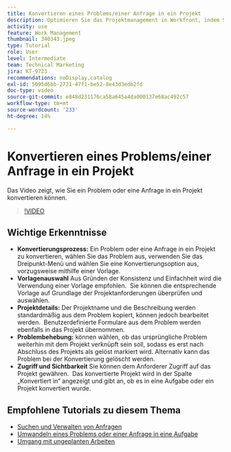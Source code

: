 ```yaml
---
title: Konvertieren eines Problems/einer Anfrage in ein Projekt
description: Optimieren Sie das Projektmanagement in Workfront, indem Sie Probleme in Projekte mit Vorlagen konvertieren, Projektdetails anpassen, Problembehebungsoptionen verwalten und Transparenz und Zugriff für nahtlose Workflows sicherstellen.
activity: use
feature: Work Management
thumbnail: 340343.jpeg
type: Tutorial
role: User
level: Intermediate
team: Technical Marketing
jira: KT-9723
recommendations: noDisplay,catalog
exl-id: 5095d6bb-2721-47f1-be52-8e43d3edb2fd
doc-type: video
source-git-commit: e848d231176ca58a645a4da000137e68ac492c57
workflow-type: tm+mt
source-wordcount: '233'
ht-degree: 14%

---
```


# Konvertieren eines Problems/einer Anfrage in ein Projekt

Das Video zeigt, wie Sie ein Problem oder eine Anfrage in ein Projekt konvertieren können.

>[!VIDEO](https://video.tv.adobe.com/v/340343/?quality=12&learn=on&enablevpops)

## Wichtige Erkenntnisse

* **Konvertierungsprozess:** Ein Problem oder eine Anfrage in ein Projekt zu konvertieren, wählen Sie das Problem aus, verwenden Sie das Dreipunkt-Menü und wählen Sie eine Konvertierungsoption aus, vorzugsweise mithilfe einer Vorlage. &#x200B;
* **Vorlagenauswahl** Aus Gründen der Konsistenz und Einfachheit wird die Verwendung einer Vorlage empfohlen. &#x200B; Sie können die entsprechende Vorlage auf Grundlage der Projektanforderungen überprüfen und auswählen. &#x200B;
* **Projektdetails:** Der Projektname und die Beschreibung werden standardmäßig aus dem Problem kopiert, können jedoch bearbeitet werden. &#x200B; Benutzerdefinierte Formulare aus dem Problem werden ebenfalls in das Projekt übernommen. &#x200B;
* **Problembehebung:** können wählen, ob das ursprüngliche Problem weiterhin mit dem Projekt verknüpft sein soll, sodass es erst nach Abschluss des Projekts als gelöst markiert wird. &#x200B; Alternativ kann das Problem bei der Konvertierung gelöscht werden. &#x200B;
* **Zugriff und Sichtbarkeit** Sie können dem Anforderer Zugriff auf das Projekt gewähren. &#x200B; Das konvertierte Projekt wird in der Spalte „Konvertiert in“ angezeigt und gibt an, ob es in eine Aufgabe oder ein Projekt konvertiert wurde. &#x200B;


## Empfohlene Tutorials zu diesem Thema

* [Suchen und Verwalten von Anfragen](/help/manage-work/issues-requests/find-requests.md)
* [Umwandeln eines Problems oder einer Anfrage in eine Aufgabe](/help/manage-work/issues-requests/convert-issues-to-other-work-items.md)
* [Umgang mit ungeplanten Arbeiten](/help/manage-work/issues-requests/handle-unplanned-work.md)

